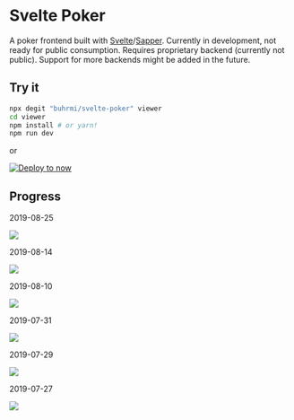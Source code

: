 # Svelte Poker 

A poker frontend built with [Svelte](https://svelte.dev)/[Sapper](https://sapper.svelte.dev). Currently in development, not ready for public consumption. Requires proprietary backend (currently not public). Support for more backends might be added in the future.

## Try it

```bash
npx degit "buhrmi/svelte-poker" viewer
cd viewer
npm install # or yarn!
npm run dev
```

or

[![Deploy to now](https://deploy.now.sh/static/button.svg)](https://deploy.now.sh/?repo=https://github.com/buhrmi/svelte-poker&env=API_URL&env=GAME_SERVER_URL)


## Progress

2019-08-25

![](https://i.imgur.com/VcdFDch.png)

2019-08-14

![](https://i.imgur.com/hH1Q1it.png)

2019-08-10

![](https://i.imgur.com/gGChJZK.png)

2019-07-31

![](https://i.imgur.com/842wRNF.png)

2019-07-29

![](https://i.imgur.com/dsLydcL.png)

2019-07-27

![](https://i.imgur.com/rfNev4u.png)
